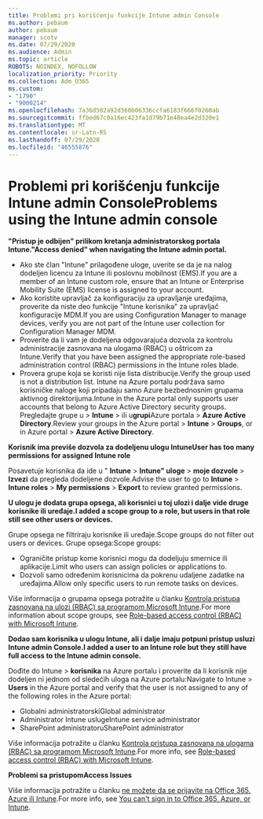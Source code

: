 ```yaml
---
title: Problemi pri korišćenju funkcije Intune admin Console
ms.author: pebaum
author: pebaum
manager: scotv
ms.date: 07/29/2020
ms.audience: Admin
ms.topic: article
ROBOTS: NOINDEX, NOFOLLOW
localization_priority: Priority
ms.collection: Adm_O365
ms.custom:
- "1790"
- "9000214"
ms.openlocfilehash: 7a36d502a92d360b06336ccfa6183f666f0260ab
ms.sourcegitcommit: ffbed67c0a16ec423fa1d79b71e48ea4e2d320e1
ms.translationtype: MT
ms.contentlocale: sr-Latn-RS
ms.lasthandoff: 07/29/2020
ms.locfileid: "46555876"
---
```

# <a name="problems-using-the-intune-admin-console"></a><span data-ttu-id="b5298-102">Problemi pri korišćenju funkcije Intune admin Console</span><span class="sxs-lookup"><span data-stu-id="b5298-102">Problems using the Intune admin console</span></span>

<span data-ttu-id="b5298-103">**"Pristup je odbijen" prilikom kretanja administratorskog portala Intune.**</span><span class="sxs-lookup"><span data-stu-id="b5298-103">**"Access denied" when navigating the Intune admin portal.**</span></span>

- <span data-ttu-id="b5298-104">Ako ste član "Intune" prilagođene uloge, uverite se da je na nalog dodeljen licencu za Intune ili poslovnu mobilnost (EMS).</span><span class="sxs-lookup"><span data-stu-id="b5298-104">If you are a member of an Intune custom role, ensure that an Intune or Enterprise Mobility Suite (EMS) license is assigned to your account.</span></span>
- <span data-ttu-id="b5298-105">Ako koristite upravljač za konfiguraciju za upravljanje uređajima, proverite da niste deo funkcije "Intune korisnika" za upravljač konfiguracije MDM.</span><span class="sxs-lookup"><span data-stu-id="b5298-105">If you are using Configuration Manager to manage devices, verify you are not part of the Intune user collection for Configuration Manager MDM.</span></span>
- <span data-ttu-id="b5298-106">Proverite da li vam je dodeljena odgovarajuća dozvola za kontrolu administracije zasnovana na ulogama (RBAC) u oštricom za Intune.</span><span class="sxs-lookup"><span data-stu-id="b5298-106">Verify that you have been assigned the appropriate role-based administration control (RBAC) permissions in the Intune roles blade.</span></span>
- <span data-ttu-id="b5298-107">Provera grupe koja se koristi nije lista distribucije.</span><span class="sxs-lookup"><span data-stu-id="b5298-107">Verify the group used is not a distribution list.</span></span> <span data-ttu-id="b5298-108">Intune na Azure portalu podržava samo korisničke naloge koji pripadaju samo Azure bezbednosnim grupama aktivnog direktorijuma.</span><span class="sxs-lookup"><span data-stu-id="b5298-108">Intune in the Azure portal only supports user accounts that belong to Azure Active Directory security groups.</span></span> <span data-ttu-id="b5298-109">Pregledajte grupe u > **Intune**  >  ili u**grupi**Azure portala > **Azure Active Directory**.</span><span class="sxs-lookup"><span data-stu-id="b5298-109">Review your groups in the Azure portal > **Intune** > **Groups**, or in Azure portal > **Azure Active Directory**.</span></span>

<span data-ttu-id="b5298-110">**Korisnik ima previše dozvola za dodeljenu ulogu Intune**</span><span class="sxs-lookup"><span data-stu-id="b5298-110">**User has too many permissions for assigned Intune role**</span></span>

<span data-ttu-id="b5298-111">Posavetuje korisnika da ide u " **Intune**  >  **Intune" uloge**  >  **moje dozvole**  >  **Izvezi** da pregleda dodeljene dozvole.</span><span class="sxs-lookup"><span data-stu-id="b5298-111">Advise the user to go to **Intune** > **Intune roles** > **My permissions** > **Export** to review granted permissions.</span></span>

<span data-ttu-id="b5298-112">**U ulogu je dodata grupa opsega, ali korisnici u toj ulozi i dalje vide druge korisnike ili uređaje.**</span><span class="sxs-lookup"><span data-stu-id="b5298-112">**I added a scope group to a role, but users in that role still see other users or devices.**</span></span>

<span data-ttu-id="b5298-113">Grupe opsega ne filtriraju korisnike ili uređaje.</span><span class="sxs-lookup"><span data-stu-id="b5298-113">Scope groups do not filter out users or devices.</span></span> <span data-ttu-id="b5298-114">Grupe opsega:</span><span class="sxs-lookup"><span data-stu-id="b5298-114">Scope groups:</span></span>

- <span data-ttu-id="b5298-115">Ograničite pristup kome korisnici mogu da dodeljuju smernice ili aplikacije.</span><span class="sxs-lookup"><span data-stu-id="b5298-115">Limit who users can assign policies or applications to.</span></span>
- <span data-ttu-id="b5298-116">Dozvoli samo određenim korisnicima da pokrenu udaljene zadatke na uređajima.</span><span class="sxs-lookup"><span data-stu-id="b5298-116">Allow only specific users to run remote tasks on devices.</span></span>

<span data-ttu-id="b5298-117">Više informacija o grupama opsega potražite u članku [Kontrola pristupa zasnovana na ulozi (RBAC) sa programom Microsoft Intune](https://docs.microsoft.com/intune/role-based-access-control).</span><span class="sxs-lookup"><span data-stu-id="b5298-117">For more information about scope groups, see  [Role-based access control (RBAC) with Microsoft Intune](https://docs.microsoft.com/intune/role-based-access-control).</span></span>

<span data-ttu-id="b5298-118">**Dodao sam korisnika u ulogu Intune, ali i dalje imaju potpuni pristup usluzi Intune admin Console.**</span><span class="sxs-lookup"><span data-stu-id="b5298-118">**I added a user to an Intune role but they still have full access to the Intune admin console.**</span></span>

<span data-ttu-id="b5298-119">Dođite do Intune > **korisnika** na Azure portalu i proverite da li korisnik nije dodeljen ni jednom od sledećih uloga na Azure portalu:</span><span class="sxs-lookup"><span data-stu-id="b5298-119">Navigate to Intune > **Users** in the Azure portal and verify that the user is not assigned to any of the following roles in the Azure portal:</span></span>

- <span data-ttu-id="b5298-120">Globalni administratorski</span><span class="sxs-lookup"><span data-stu-id="b5298-120">Global administrator</span></span>
- <span data-ttu-id="b5298-121">Administrator Intune usluge</span><span class="sxs-lookup"><span data-stu-id="b5298-121">Intune service administrator</span></span>
- <span data-ttu-id="b5298-122">SharePoint administratoru</span><span class="sxs-lookup"><span data-stu-id="b5298-122">SharePoint administrator</span></span>

<span data-ttu-id="b5298-123">Više informacija potražite u članku [Kontrola pristupa zasnovana na ulogama (RBAC) sa programom Microsoft Intune](https://docs.microsoft.com/intune/role-based-access-control).</span><span class="sxs-lookup"><span data-stu-id="b5298-123">For more info, see [Role-based access control (RBAC) with Microsoft Intune](https://docs.microsoft.com/intune/role-based-access-control).</span></span>

<span data-ttu-id="b5298-124">**Problemi sa pristupom**</span><span class="sxs-lookup"><span data-stu-id="b5298-124">**Access Issues**</span></span>

<span data-ttu-id="b5298-125">Više informacija potražite u članku [ne možete da se prijavite na Office 365, Azure ili Intune](https://support.microsoft.com/help/2412085/you-can-t-sign-in-to-office-365-azure-or-intune).</span><span class="sxs-lookup"><span data-stu-id="b5298-125">For more info, see [You can't sign in to Office 365, Azure, or Intune](https://support.microsoft.com/help/2412085/you-can-t-sign-in-to-office-365-azure-or-intune).</span></span>